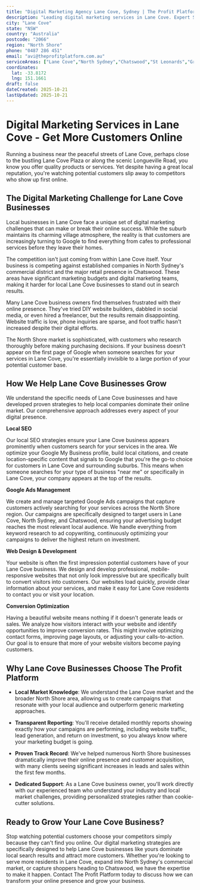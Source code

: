 ```yaml
---
title: "Digital Marketing Agency Lane Cove, Sydney | The Profit Platform"
description: "Leading digital marketing services in Lane Cove. Expert SEO, Google Ads & web design for North Shore businesses. Call 0487 286 451 for a free consultation."
city: "Lane Cove"
state: "NSW"
country: "Australia"
postcode: "2066"
region: "North Shore"
phone: "0487 286 451"
email: "avi@theprofitplatform.com.au"
serviceAreas: ["Lane Cove","North Sydney","Chatswood","St Leonards","Greenwich"]
coordinates:
  lat: -33.8172
  lng: 151.1661
draft: false
dateCreated: 2025-10-21
lastUpdated: 2025-10-21
---
```


# Digital Marketing Services in Lane Cove - Get More Customers Online

Running a business near the peaceful streets of Lane Cove, perhaps close to the bustling Lane Cove Plaza or along the scenic Longueville Road, you know you offer quality products or services. Yet despite having a great local reputation, you're watching potential customers slip away to competitors who show up first online.

## The Digital Marketing Challenge for Lane Cove Businesses

Local businesses in Lane Cove face a unique set of digital marketing challenges that can make or break their online success. While the suburb maintains its charming village atmosphere, the reality is that customers are increasingly turning to Google to find everything from cafes to professional services before they leave their homes.

The competition isn't just coming from within Lane Cove itself. Your business is competing against established companies in North Sydney's commercial district and the major retail presence in Chatswood. These areas have significant marketing budgets and digital marketing teams, making it harder for local Lane Cove businesses to stand out in search results.

Many Lane Cove business owners find themselves frustrated with their online presence. They've tried DIY website builders, dabbled in social media, or even hired a freelancer, but the results remain disappointing. Website traffic is low, phone inquiries are sparse, and foot traffic hasn't increased despite their digital efforts.

The North Shore market is sophisticated, with customers who research thoroughly before making purchasing decisions. If your business doesn't appear on the first page of Google when someone searches for your services in Lane Cove, you're essentially invisible to a large portion of your potential customer base.

## How We Help Lane Cove Businesses Grow

We understand the specific needs of Lane Cove businesses and have developed proven strategies to help local companies dominate their online market. Our comprehensive approach addresses every aspect of your digital presence.

**Local SEO**

Our local SEO strategies ensure your Lane Cove business appears prominently when customers search for your services in the area. We optimize your Google My Business profile, build local citations, and create location-specific content that signals to Google that you're the go-to choice for customers in Lane Cove and surrounding suburbs. This means when someone searches for your type of business "near me" or specifically in Lane Cove, your company appears at the top of the results.

**Google Ads Management**

We create and manage targeted Google Ads campaigns that capture customers actively searching for your services across the North Shore region. Our campaigns are specifically designed to target users in Lane Cove, North Sydney, and Chatswood, ensuring your advertising budget reaches the most relevant local audience. We handle everything from keyword research to ad copywriting, continuously optimizing your campaigns to deliver the highest return on investment.

**Web Design & Development**

Your website is often the first impression potential customers have of your Lane Cove business. We design and develop professional, mobile-responsive websites that not only look impressive but are specifically built to convert visitors into customers. Our websites load quickly, provide clear information about your services, and make it easy for Lane Cove residents to contact you or visit your location.

**Conversion Optimization**

Having a beautiful website means nothing if it doesn't generate leads or sales. We analyze how visitors interact with your website and identify opportunities to improve conversion rates. This might involve optimizing contact forms, improving page layouts, or adjusting your calls-to-action. Our goal is to ensure that more of your website visitors become paying customers.

## Why Lane Cove Businesses Choose The Profit Platform

- **Local Market Knowledge**: We understand the Lane Cove market and the broader North Shore area, allowing us to create campaigns that resonate with your local audience and outperform generic marketing approaches.

- **Transparent Reporting**: You'll receive detailed monthly reports showing exactly how your campaigns are performing, including website traffic, lead generation, and return on investment, so you always know where your marketing budget is going.

- **Proven Track Record**: We've helped numerous North Shore businesses dramatically improve their online presence and customer acquisition, with many clients seeing significant increases in leads and sales within the first few months.

- **Dedicated Support**: As a Lane Cove business owner, you'll work directly with our experienced team who understand your industry and local market challenges, providing personalized strategies rather than cookie-cutter solutions.

## Ready to Grow Your Lane Cove Business?

Stop watching potential customers choose your competitors simply because they can't find you online. Our digital marketing strategies are specifically designed to help Lane Cove businesses like yours dominate local search results and attract more customers. Whether you're looking to serve more residents in Lane Cove, expand into North Sydney's commercial market, or capture shoppers heading to Chatswood, we have the expertise to make it happen. Contact The Profit Platform today to discuss how we can transform your online presence and grow your business.